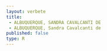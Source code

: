 ```yaml
---
layout: verbete
title:
 - ALBUQUERQUE, SANDRA CAVALCANTI DE
 - ALBUQUERQUE, Sandra Cavalcanti de
published: false
type: R
---
```


